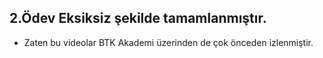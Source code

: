 


## 2.Ödev Eksiksiz şekilde tamamlanmıştır.

* Zaten bu videolar BTK Akademi üzerinden de çok önceden izlenmiştir.